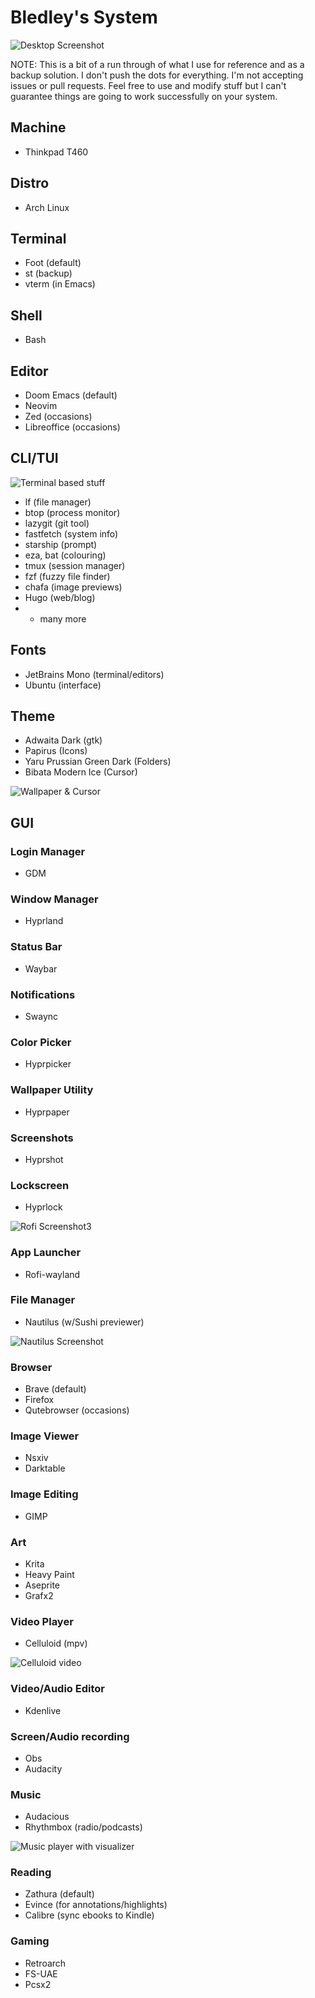 # Bledley's System
![Desktop Screenshot](/assets/Screenshot1.jpg?raw=true "Screenshot1")

NOTE: This is a bit of a run through of what I use for reference and as a backup solution. I don't push the dots for everything. I'm not accepting issues or pull requests. Feel free to use and modify stuff but I can't guarantee things are going to work successfully on your system.

## Machine
- Thinkpad T460

## Distro
- Arch Linux

## Terminal
- Foot (default)
- st (backup)
- vterm (in Emacs)

## Shell
- Bash

## Editor
- Doom Emacs (default)
- Neovim
- Zed (occasions)
- Libreoffice (occasions)

## CLI/TUI

![Terminal based stuff](/assets/Screenshot4.jpg?raw=true "Screenshot4")

- lf (file manager)
- btop (process monitor)
- lazygit (git tool)
- fastfetch (system info)
- starship (prompt)
- eza, bat (colouring)
- tmux (session manager)
- fzf (fuzzy file finder)
- chafa (image previews)
- Hugo (web/blog)
- + many more

## Fonts
- JetBrains Mono (terminal/editors)
- Ubuntu (interface)

## Theme
- Adwaita Dark (gtk)
- Papirus (Icons)
- Yaru Prussian Green Dark (Folders)
- Bibata Modern Ice (Cursor)

![Wallpaper & Cursor](/assets/Screenshot2.jpg?raw=true "Screenshot2")

## GUI

### Login Manager
- GDM

### Window Manager
- Hyprland

### Status Bar
- Waybar

### Notifications
- Swaync

### Color Picker
- Hyprpicker

### Wallpaper Utility
- Hyprpaper

### Screenshots
- Hyprshot

### Lockscreen
- Hyprlock

![Rofi Screenshot3](/assets/Screenshot3.jpg?raw=true "Screenshot3")

### App Launcher
- Rofi-wayland

### File Manager
- Nautilus (w/Sushi previewer)

![Nautilus Screenshot](/assets/Screenshot6.jpg?raw=true "Screenshot6")

### Browser
- Brave (default)
- Firefox 
- Qutebrowser (occasions)

### Image Viewer
- Nsxiv
- Darktable

### Image Editing
- GIMP

### Art
- Krita
- Heavy Paint
- Aseprite
- Grafx2

### Video Player
- Celluloid (mpv)

![Celluloid video](/assets/Screenshot7.jpg?raw=true "Screenshot7")

### Video/Audio Editor
- Kdenlive

### Screen/Audio recording
- Obs
- Audacity

### Music 
- Audacious
- Rhythmbox (radio/podcasts)

![Music player with visualizer](/assets/Screenshot5.jpg?raw=true "Screenshot5")

### Reading
- Zathura (default)
- Evince (for annotations/highlights)
- Calibre (sync ebooks to Kindle)

### Gaming
- Retroarch
- FS-UAE
- Pcsx2

